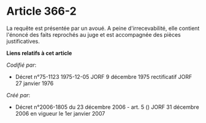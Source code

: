 # Article 366-2

La requête est présentée par un avoué. A peine d'irrecevabilité, elle contient l'énoncé des faits reprochés au juge et est
accompagnée des pièces justificatives.

**Liens relatifs à cet article**

_Codifié par_:

  - Décret n°75-1123 1975-12-05 JORF 9 décembre 1975 rectificatif JORF 27 janvier 1976

_Créé par_:

  - Décret n°2006-1805 du 23 décembre 2006 - art. 5 () JORF 31 décembre 2006 en vigueur le 1er janvier 2007
